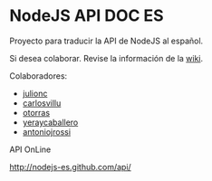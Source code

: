 NodeJS API DOC ES
===
Proyecto para traducir la API de NodeJS al español.

Si desea colaborar. Revise la información de la [wiki](https://github.com/nodejs-es/api/wiki).

Colaboradores:

* [julionc](https://github.com/julionc)
* [carlosvillu](https://github.com/carlosvillu)
* [otorras](https://github.com/otorras)
* [yeraycaballero](https://github.com/yeraycaballero)
* [antoniojrossi](https://github.com/antoniojrossi)

API OnLine

http://nodejs-es.github.com/api/
